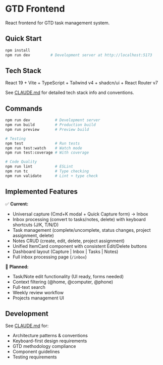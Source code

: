 # GTD Frontend

React frontend for GTD task management system.

## Quick Start

```bash
npm install
npm run dev         # Development server at http://localhost:5173
```

## Tech Stack

React 19 + Vite + TypeScript + Tailwind v4 + shadcn/ui + React Router v7

See [CLAUDE.md](CLAUDE.md) for detailed tech stack info and conventions.

## Commands

```bash
npm run dev           # Development server
npm run build         # Production build
npm run preview       # Preview build

# Testing
npm test              # Run tests
npm run test:watch    # Watch mode
npm run test:coverage # With coverage

# Code Quality
npm run lint          # ESLint
npm run tc            # Type checking
npm run validate      # Lint + type check
```

## Implemented Features

✅ **Current:**
- Universal capture (Cmd+K modal + Quick Capture form) → Inbox
- Inbox processing (convert to tasks/notes, delete) with keyboard shortcuts (J/K, T/N/D)
- Task management (complete/uncomplete, status changes, project assignment, delete)
- Notes CRUD (create, edit, delete, project assignment)
- Unified ItemCard component with consistent Edit/Delete buttons
- Dashboard layout (Capture | Inbox | Tasks | Notes)
- Full inbox processing page (`/inbox`)

🚧 **Planned:**
- Task/Note edit functionality (UI ready, forms needed)
- Context filtering (@home, @computer, @phone)
- Full-text search
- Weekly review workflow
- Projects management UI

## Development

See [CLAUDE.md](CLAUDE.md) for:
- Architecture patterns & conventions
- Keyboard-first design requirements
- GTD methodology compliance
- Component guidelines
- Testing requirements
